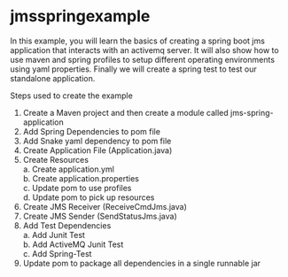 # jmsspringexample
In this example, you will learn the basics of creating a spring boot jms application that interacts with an activemq server. It will also show how to use maven and spring profiles to setup different operating environments using yaml properties.  Finally we will create a spring test to test our standalone application.

Steps used to create the example
1. Create a Maven project and then create a module called jms-spring-application
2. Add Spring Dependencies to pom file
3. Add Snake yaml dependency to pom file
4. Create Application File (Application.java)
5. Create Resources
    <br>a. Create application.yml
    <br>b. Create application.properties
    <br>c. Update pom to use profiles
    <br>d. Update pom to pick up resources
6. Create JMS Receiver (ReceiveCmdJms.java)
7. Create JMS Sender (SendStatusJms.java)
8. Add Test Dependencies
    <br>a. Add Junit Test
    <br>b. Add ActiveMQ Junit Test
    <br>c. Add Spring-Test
9. Update pom to package all dependencies in a single runnable jar

